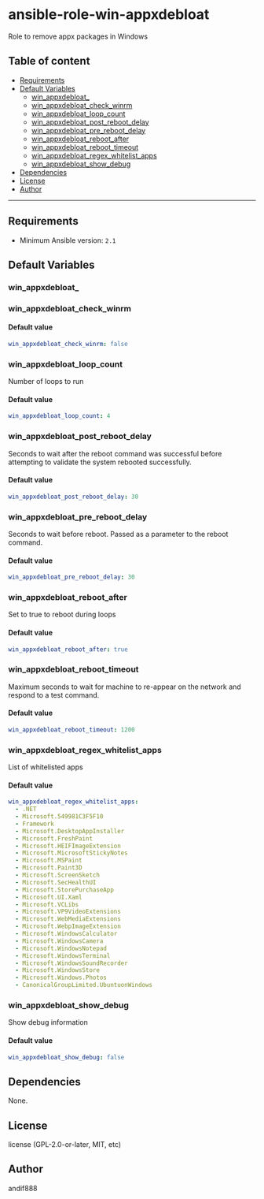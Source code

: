 # ansible-role-win-appxdebloat

Role to remove appx packages in Windows

## Table of content

- [Requirements](#requirements)
- [Default Variables](#default-variables)
  - [win_appxdebloat_](#win_appxdebloat_)
  - [win_appxdebloat_check_winrm](#win_appxdebloat_check_winrm)
  - [win_appxdebloat_loop_count](#win_appxdebloat_loop_count)
  - [win_appxdebloat_post_reboot_delay](#win_appxdebloat_post_reboot_delay)
  - [win_appxdebloat_pre_reboot_delay](#win_appxdebloat_pre_reboot_delay)
  - [win_appxdebloat_reboot_after](#win_appxdebloat_reboot_after)
  - [win_appxdebloat_reboot_timeout](#win_appxdebloat_reboot_timeout)
  - [win_appxdebloat_regex_whitelist_apps](#win_appxdebloat_regex_whitelist_apps)
  - [win_appxdebloat_show_debug](#win_appxdebloat_show_debug)
- [Dependencies](#dependencies)
- [License](#license)
- [Author](#author)

---

## Requirements

- Minimum Ansible version: `2.1`

## Default Variables

### win_appxdebloat_



### win_appxdebloat_check_winrm

#### Default value

```YAML
win_appxdebloat_check_winrm: false
```

### win_appxdebloat_loop_count

Number of loops to run

#### Default value

```YAML
win_appxdebloat_loop_count: 4
```

### win_appxdebloat_post_reboot_delay

Seconds to wait after the reboot command was successful before attempting to validate the system rebooted successfully.

#### Default value

```YAML
win_appxdebloat_post_reboot_delay: 30
```

### win_appxdebloat_pre_reboot_delay

Seconds to wait before reboot. Passed as a parameter to the reboot command.

#### Default value

```YAML
win_appxdebloat_pre_reboot_delay: 30
```

### win_appxdebloat_reboot_after

Set to true to reboot during loops

#### Default value

```YAML
win_appxdebloat_reboot_after: true
```

### win_appxdebloat_reboot_timeout

Maximum seconds to wait for machine to re-appear on the network and respond to a test command.

#### Default value

```YAML
win_appxdebloat_reboot_timeout: 1200
```

### win_appxdebloat_regex_whitelist_apps

List of whitelisted apps

#### Default value

```YAML
win_appxdebloat_regex_whitelist_apps:
  - .NET
  - Microsoft.549981C3F5F10
  - Framework
  - Microsoft.DesktopAppInstaller
  - Microsoft.FreshPaint
  - Microsoft.HEIFImageExtension
  - Microsoft.MicrosoftStickyNotes
  - Microsoft.MSPaint
  - Microsoft.Paint3D
  - Microsoft.ScreenSketch
  - Microsoft.SecHealthUI
  - Microsoft.StorePurchaseApp
  - Microsoft.UI.Xaml
  - Microsoft.VCLibs
  - Microsoft.VP9VideoExtensions
  - Microsoft.WebMediaExtensions
  - Microsoft.WebpImageExtension
  - Microsoft.WindowsCalculator
  - Microsoft.WindowsCamera
  - Microsoft.WindowsNotepad
  - Microsoft.WindowsTerminal
  - Microsoft.WindowsSoundRecorder
  - Microsoft.WindowsStore
  - Microsoft.Windows.Photos
  - CanonicalGroupLimited.UbuntuonWindows
```

### win_appxdebloat_show_debug

Show debug information

#### Default value

```YAML
win_appxdebloat_show_debug: false
```



## Dependencies

None.

## License

license (GPL-2.0-or-later, MIT, etc)

## Author

andif888
